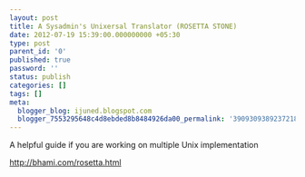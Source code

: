 ```yaml
---
layout: post
title: A Sysadmin's Unixersal Translator (ROSETTA STONE)
date: 2012-07-19 15:39:00.000000000 +05:30
type: post
parent_id: '0'
published: true
password: ''
status: publish
categories: []
tags: []
meta:
  blogger_blog: ijuned.blogspot.com
  blogger_7553295648c4d8ebded8b8484926da00_permalink: '3909309389237218315'
---
```

<div dir="ltr" style="text-align:left;">A helpful guide if you are working on multiple Unix implementation</p>
<p><a href="http://bhami.com/rosetta.html">http://bhami.com/rosetta.html</a></div>
